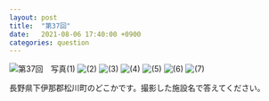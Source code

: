 ```yaml
---
layout: post
title:  "第37回"
date:   2021-08-06 17:40:00 +0900
categories: question
---
```



![第37回　写真(1)](/kokodoko/images/q37_1.jpg "(1)")
![(2)](/kokodoko/images/q37_2.jpg "(2)")
![(3)](/kokodoko/images/q37_3.jpg "(3)")
![(4)](/kokodoko/images/q37_4.jpg "(4)")
![(5)](/kokodoko/images/q37_5.jpg "(5)")
![(6)](/kokodoko/images/q37_6.jpg "(6)")
![(7)](/kokodoko/images/q37_7.jpg "(7)")

長野県下伊那郡松川町のどこかです。撮影した施設名で答えてください。
